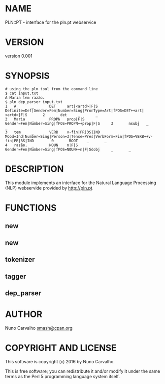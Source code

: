 # NAME

PLN::PT - interface for the pln.pt webservice

# VERSION

version 0.001

# SYNOPSIS

    # using the pln tool from the command line
    $ cat input.txt
    A Maria tem razão.
    $ pln dep_parser input.txt
    1   A       _       DET     art|<artd>|F|S  Definite=Def|Gender=Fem|Number=Sing|PronType=Art|fPOS=DET++art|<artd>|F|S       2       det     _       _
    2   Maria   _       PROPN   prop|F|S        Gender=Fem|Number=Sing|fPOS=PROPN++prop|F|S     3       nsubj   _       _
    3   tem     _       VERB    v-fin|PR|3S|IND Mood=Ind|Number=Sing|Person=3|Tense=Pres|VerbForm=Fin|fPOS=VERB++v-fin|PR|3S|IND        0       ROOT    _       _
    4   razão.  _       NOUN    n|F|S   Gender=Fem|Number=Sing|fPOS=NOUN++n|F|Sdobj     _       _

# DESCRIPTION

This module implements an interface for the Natural Language Processing
(NLP) webservide provided by http://pln.pt.

# FUNCTIONS

## new

## new

## tokenizer

## tagger

## dep\_parser

# AUTHOR

Nuno Carvalho <smash@cpan.org>

# COPYRIGHT AND LICENSE

This software is copyright (c) 2016 by Nuno Carvalho.

This is free software; you can redistribute it and/or modify it under
the same terms as the Perl 5 programming language system itself.

